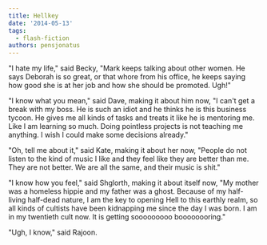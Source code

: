 ```yaml
---
title: Hellkey
date: '2014-05-13'
tags:
  - flash-fiction
authors: pensjonatus
---
```


"I hate my life," said Becky, "Mark keeps talking about other women. He says
Deborah is so great, or that whore from his office, he keeps saying how good she
is at her job and how she should be promoted. Ugh!"

<!-- truncate -->

"I know what you mean," said Dave, making it about him now, "I can't get a break
with my boss. He is such an idiot and he thinks he is this business tycoon. He
gives me all kinds of tasks and treats it like he is mentoring me. Like I am
learning so much. Doing pointless projects is not teaching me anything. I wish I
could make some decisions already."

"Oh, tell me about it," said Kate, making it about her now, "People do not
listen to the kind of music I like and they feel like they are better than me.
They are not better. We are all the same, and their music is shit."

"I know how you feel," said Shglorth, making it about itself now, "My mother was
a homeless hippie and my father was a ghost. Because of my half-living half-dead
nature, I am the key to opening Hell to this earthly realm, so all kinds of
cultists have been kidnapping me since the day I was born. I am in my twentieth
cult now. It is getting sooooooooo boooooooring."

"Ugh, I know," said Rajoon.
